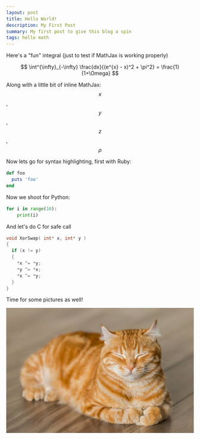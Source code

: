 ```yaml
---
layout: post
title: Hello World!
description: My First Post
summary: My first post to give this blog a spin
tags: hello math
---
```


Here's a "fun" integral (just to test if MathJax is working properly)

$$ \int^{\infty}_{-\infty} \frac{dx}{(e^{x} - x)^2 + \pi^2} = \frac{1}{1+\Omega} $$

Along with a little bit of inline MathJax: $$x$$, $$y$$, $$z$$, $$\rho$$

Now lets go for syntax highlighting, first with Ruby:

```ruby
def foo
  puts 'foo'
end
```
Now we shoot for Python:

```python
for i in range(10):
    print(i)
```

And let's do C for safe call

```c
void XorSwap( int* x, int* y ) 
{
  if (x != y)
  {
    *x ^= *y;
    *y ^= *x;
    *x ^= *y;
  }
}
```

Time for some pictures as well!

![A sleeping cat](/images/sleeping_cat.jpg)